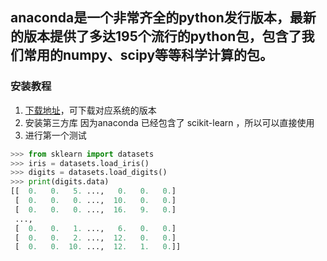 anaconda是一个非常齐全的python发行版本，最新的版本提供了多达195个流行的python包，包含了我们常用的numpy、scipy等等科学计算的包。
--------
### 安装教程
1. [下载地址](https://www.continuum.io/downloads)，可下载对应系统的版本
2. 安装第三方库
因为anaconda 已经包含了 scikit-learn ，所以可以直接使用
3. 进行第一个测试
```python
>>> from sklearn import datasets
>>> iris = datasets.load_iris()
>>> digits = datasets.load_digits()
>>> print(digits.data)
[[  0.   0.   5. ...,   0.   0.   0.]
 [  0.   0.   0. ...,  10.   0.   0.]
 [  0.   0.   0. ...,  16.   9.   0.]
 ...,
 [  0.   0.   1. ...,   6.   0.   0.]
 [  0.   0.   2. ...,  12.   0.   0.]
 [  0.   0.  10. ...,  12.   1.   0.]]
```
